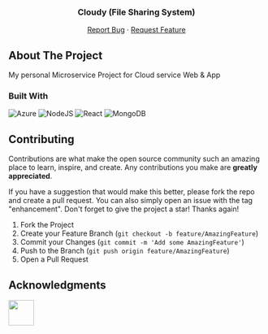 <h3 align="center">Cloudy (File Sharing System)</h3>

  <p align="center">
    <a href="https://github.com/luthentic/FileSharingWeb/issues/new?labels=bug&template=bug-report---.md">Report Bug</a>
    ·
    <a href="https://github.com/luthentic/FileSharingWeb/issues/new?labels=enhancement&template=feature-request---.md">Request Feature</a>
  </p>
</div>



<!-- ABOUT THE PROJECT -->
## About The Project

My personal Microservice Project for Cloud service Web & App




### Built With

![Azure](https://img.shields.io/badge/azure-%230072C6.svg?style=for-the-badge&logo=microsoftazure&logoColor=white)
![NodeJS](https://img.shields.io/badge/node.js-6DA55F?style=for-the-badge&logo=node.js&logoColor=white)
![React](https://img.shields.io/badge/react-%2320232a.svg?style=for-the-badge&logo=react&logoColor=%2361DAFB)
![MongoDB](https://img.shields.io/badge/MongoDB-%234ea94b.svg?style=for-the-badge&logo=mongodb&logoColor=white)



<!-- CONTRIBUTING -->
## Contributing

Contributions are what make the open source community such an amazing place to learn, inspire, and create. Any contributions you make are **greatly appreciated**.

If you have a suggestion that would make this better, please fork the repo and create a pull request. You can also simply open an issue with the tag "enhancement".
Don't forget to give the project a star! Thanks again!

1. Fork the Project
2. Create your Feature Branch (`git checkout -b feature/AmazingFeature`)
3. Commit your Changes (`git commit -m 'Add some AmazingFeature'`)
4. Push to the Branch (`git push origin feature/AmazingFeature`)
5. Open a Pull Request



<!-- ACKNOWLEDGMENTS -->
## Acknowledgments
<a href="https://github.com/luthentic"><img src="https://avatars.githubusercontent.com/u/33567830?v=4" width="50" height="50" alt=""/></a>



